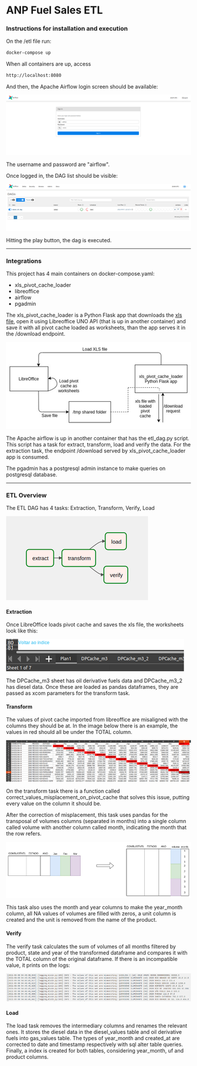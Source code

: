 # ANP Fuel Sales ETL

### Instructions for installation and execution
On the /etl file run:

```sh
docker-compose up
```

When all containers are up, access  
```sh
http://localhost:8080
```
And then, the Apache Airflow login screen should be available:

![](https://github.com/dmeneguin/data-engineering-test/blob/master/images/airflow-login.png)

The username and password are "airflow".

Once logged in, the DAG list should be visible:

![](https://github.com/dmeneguin/data-engineering-test/blob/master/images/dag.png)

Hitting the play button, the dag is executed.

------------

### Integrations
This project has 4 main containers on docker-compose.yaml:
  - xls_pivot_cache_loader
  - libreoffice
  - airflow
  - pgadmin

The xls_pivot_cache_loader is a Python Flask app that downloads the [xls file](http://www.anp.gov.br/arquivos/dados-estatisticos/vendas-combustiveis/vendas-combustiveis-m3.xls), open it using Libreoffice UNO API (that is up in another container) and save it with all pivot cache loaded as worksheets, than the app serves it in the /download endpoint.

![](https://github.com/dmeneguin/data-engineering-test/blob/master/images/integration-diagram-libreoffice.jpg)

The Apache airflow is up in another container that has the etl_dag.py script. This script has a task for extract, transform, load and verify the data. For the extraction task, the endpoint /download served by xls_pivot_cache_loader app is consumed.

The pgadmin has a postgresql admin instance to make queries on postgresql database.

------------

### ETL Overview
The ETL DAG has 4 tasks: Extraction, Transform, Verify, Load

![](https://github.com/dmeneguin/data-engineering-test/blob/master/images/diagram-airflow-tasks.png)

#### Extraction
Once LibreOffice loads pivot cache and saves the xls file, the worksheets look like this:

![](https://github.com/dmeneguin/data-engineering-test/blob/master/images/worksheets.png)

The DPCache_m3 sheet has oil derivative fuels data and DPCache_m3_2 has diesel data. Once these are loaded as pandas dataframes, they are passed as xcom parameters for the transform task.
#### Transform
The values of pivot cache imported from libreoffice are misaligned with the columns they should be at. In the image below there is an example, the values in red should all be under the TOTAL column.

![](https://github.com/dmeneguin/data-engineering-test/blob/master/images/desalignment.png)

On the transform task there is a function called correct_values_misplacement_on_pivot_cache that solves this issue, putting every value on the column it should be.

After the correction of misplacement, this task uses pandas for the transposal of volumes columns (separated in months) into a single column called volume with another column called month, indicating the month that the row refers.

![](https://github.com/dmeneguin/data-engineering-test/blob/master/images/transform_task.jpg)

This task also uses the month and year columns to make the year_month column, all NA values of volumes are filled with zeros, a unit column is created and the unit is removed from the name of the product.
#### Verify
The verify task calculates the sum of volumes of all months filtered by product, state and year of the transformed dataframe and compares it with the  TOTAL column of the original dataframe. If there is an incompatible value, it prints on the logs:

![](https://github.com/dmeneguin/data-engineering-test/blob/master/images/logs_verify.png)

#### Load
The load task removes the intermediary columns and renames the relevant ones. It stores the diesel data in the diesel_values table and oil derivative fuels into gas_values table. The types of year_month and created_at are corrected to date and timestamp respectively with sql alter table queries. Finally, a index is created for both tables, considering year_month, uf and product columns.


